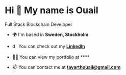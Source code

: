 <h1>Hi 👋 My name is Ouail</h1>

Full Stack Blockchain Developer


- 🌍 I'm based in **Sweden, Stockholm**

<!-- - 🔭 I’m currently building **Web3** projects -->

- <img align="center" src="https://raw.githubusercontent.com/rahuldkjain/github-profile-readme-generator/master/src/images/icons/Social/linked-in-alt.svg" alt="dan-carlton" height="20" width="15" /> You can check out my **[LinkedIn](https://www.linkedin.com/in/nika-khachiashvili)**

- 👨‍💻 You can view my portfolio at ****

- 📫 You can contact me at **tayarthouail@gmail.com**

